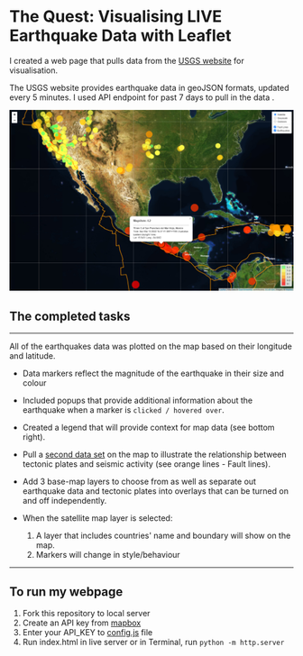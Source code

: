 # The Quest: Visualising LIVE Earthquake Data with Leaflet

   I created a web page that pulls data from the [USGS website](http://earthquake.usgs.gov/earthquakes/feed/v1.0/geojson.php) for visualisation.
   
   The USGS website provides earthquake data in geoJSON formats, updated every 5 minutes. I used API endpoint for past 7 days to pull in the data .

![1-Logo](Images/satelite.png)

##  The completed tasks
- - -
   All of the earthquakes data was plotted on the map based on their longitude and latitude.

   * Data markers reflect the magnitude of the earthquake in their size and colour

   * Included popups that provide additional information about the earthquake when a marker is `clicked / hovered over`.

   * Created a legend that will provide context for map data (see bottom right).

   * Pull a [second data set](https://github.com/fraxen/tectonicplates) on the map to illustrate the relationship between tectonic plates and seismic activity (see orange lines - Fault lines). 

   * Add 3 base-map layers to choose from as well as separate out earthquake data and tectonic plates into overlays that can be turned on and off independently.

   * When the satellite map layer is selected:
      1. A layer that includes countries' name and boundary will show on the map.
      2. Markers will change in style/behaviour
       
- - -

## To run my webpage
1. Fork this repository to local server
2. Create an API key from [mapbox](https://account.mapbox.com/auth/signup/?route-to=%22https://account.mapbox.com/%22)
3. Enter your API_KEY to [config.js](./config.js) file
4. Run index.html in live server or in Terminal, run `python -m http.server`



   
